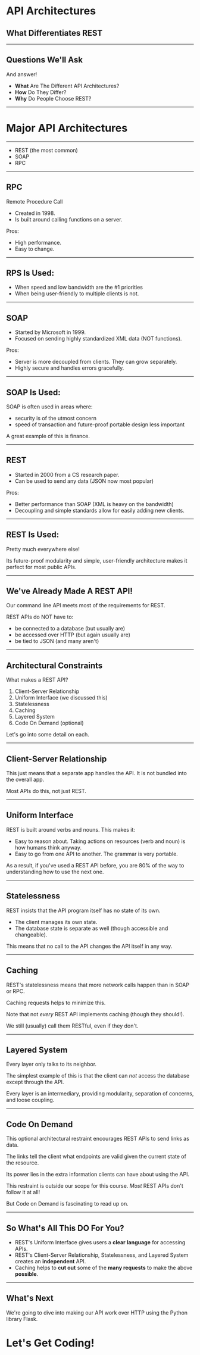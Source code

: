 <!-- splash-page -->

# API Architectures

## What Differentiates REST

---

## Questions We'll Ask

And answer!

- **What** Are The Different API Architectures?
- **How** Do They Differ?
- **Why** Do People Choose REST?

---

<!-- splash-page -->

# Major API Architectures

---

- REST (the most common)
- SOAP
- RPC

---

## RPC

Remote Procedure Call

- Created in 1998.
- Is built around calling functions on a server.

Pros:

- High performance.
- Easy to change.

---

## RPS Is Used:

- When speed and low bandwidth are the #1 priorities
- When being user-friendly to multiple clients is not.

---

## SOAP

- Started by Microsoft in 1999.
- Focused on sending highly standardized XML data (NOT functions).

Pros:

- Server is more decoupled from clients. They can grow separately.
- Highly secure and handles errors gracefully.

---

## SOAP Is Used:

SOAP is often used in areas where:

- security is of the utmost concern
- speed of transaction and future-proof portable design less important

A great example of this is finance.

---

## REST

- Started in 2000 from a CS research paper.
- Can be used to send any data (JSON now most popular)

Pros:

- Better performance than SOAP (XML is heavy on the bandwidth)
- Decoupling and simple standards allow for easily adding new clients.

--- 

## REST Is Used:

Pretty much everywhere else!

Its future-proof modularity and simple, user-friendly architecture makes it perfect for most public APIs.

---

## We've Already Made A REST API!

Our command line API meets most of the requirements for REST.

REST APIs do NOT have to:

- be connected to a database (but usually are)
- be accessed over HTTP (but again usually are)
- be tied to JSON (and many aren't)

---

## Architectural Constraints

What makes a REST API?

1. Client-Server Relationship
2. Uniform Interface (we discussed this)
3. Statelessness
4. Caching
5. Layered System
6. Code On Demand (optional)

Let's go into some detail on each.

---

## Client-Server Relationship

This just means that a separate app handles the API. It is not bundled into the overall app.

Most APIs do this, not just REST.

---

## Uniform Interface

REST is built around verbs and nouns. This makes it:

- Easy to reason about. Taking actions on resources (verb and noun) is how humans think anyway.
- Easy to go from one API to another. The grammar is very portable.

As a result, if you've used a REST API before, you are 80% of the way to understanding how to use the next one.

---

## Statelessness

REST insists that the API program itself has no state of its own.

- The client manages its own state.
- The database state is separate as well (though accessible and changeable).

This means that no call to the API changes the API itself in any way.

---

## Caching

REST's statelessness means that more network calls happen than in SOAP or RPC.

Caching requests helps to minimize this.

Note that not _every_ REST API implements caching (though they should!).

We still (usually) call them RESTful, even if they don't.

---

## Layered System

Every layer only talks to its neighbor.

The simplest example of this is that the client can _not_ access the database except through the API.

Every layer is an intermediary, providing modularity, separation of concerns, and loose coupling.

--- 

## Code On Demand

This optional architectural restraint encourages REST APIs to send links as data.

The links tell the client what endpoints are valid given the current state of the resource.

Its power lies in the extra information clients can have about using the API.

This restraint is outside our scope for this course. _Most_ REST APIs don't follow it at all!

But Code on Demand is fascinating to read up on.

---

## So What's All This DO For You?

- REST's Uniform Interface gives users a **clear** **language** for accessing APIs.
- REST's Client-Server Relationship, Statelessness, and Layered System creates an **independent** API.
- Caching helps to **cut out** some of the **many requests** to make the above **possible**.

---

## What's Next

We're going to dive into making our API work  over HTTP using the Python library Flask.

<!-- ending-splash-page -->

# Let's Get Coding!
